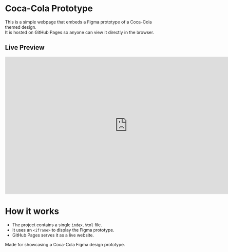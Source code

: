# Coca-Cola Prototype

This is a simple webpage that embeds a Figma prototype of a Coca-Cola themed design.  
It is hosted on GitHub Pages so anyone can view it directly in the browser.

## Live Preview
<iframe style="border: 1px solid rgba(0, 0, 0, 0.1);" width="800" height="450" src="https://embed.figma.com/proto/kcQ7L0FVCwTunovLmZxti4/Coca-Cola-UI?node-id=4-5&p=f&scaling=scale-down&content-scaling=fixed&page-id=0%3A1&embed-host=share" allowfullscreen></iframe>

# How it works
- The project contains a single `index.html` file.  
- It uses an `<iframe>` to display the Figma prototype.  
- GitHub Pages serves it as a live website.

Made for showcasing a Coca-Cola Figma design prototype.
